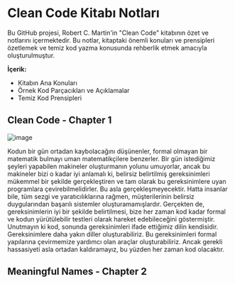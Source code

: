 # Clean Code Kitabı Notları

Bu GitHub projesi, Robert C. Martin'in "Clean Code" kitabının özet ve notlarını içermektedir. Bu notlar, kitaptaki önemli konuları ve prensipleri özetlemek ve temiz kod yazma konusunda rehberlik etmek amacıyla oluşturulmuştur.

**İçerik:**
- Kitabın Ana Konuları
- Örnek Kod Parçacıkları ve Açıklamalar
- Temiz Kod Prensipleri


## Clean Code - Chapter 1


![image](https://github.com/samettunay/robert-c.martin-clean-code-kitabi-notlari/assets/79511355/5d48e083-d516-49d6-87ef-2fa59c0c76b8)

Kodun bir gün ortadan kaybolacağını düşünenler, formal olmayan bir matematik bulmayı uman matematikçilere benzerler. Bir gün istediğimiz şeyleri yapabilen makineler oluşturmanın yolunu umuyorlar, ancak bu makineler bizi o kadar iyi anlamalı ki, belirsiz belirtilmiş gereksinimleri mükemmel bir şekilde gerçekleştiren ve tam olarak bu gereksinimlere uyan programlara çevirebilmelidirler. Bu asla gerçekleşmeyecektir. Hatta insanlar bile, tüm sezgi ve yaratıcılıklarına rağmen, müşterilerinin belirsiz duygularından başarılı sistemler oluşturamamışlardır. Gerçekten de, gereksinimlerin iyi bir şekilde belirtilmesi, bize her zaman kod kadar formal ve kodun yürütülebilir testleri olarak hareket edebileceğini göstermiştir. Unutmayın ki kod, sonunda gereksinimleri ifade ettiğimiz dilin kendisidir. Gereksinimlere daha yakın diller oluşturabiliriz. Bu gereksinimleri formal yapılarına çevirmemize yardımcı olan araçlar oluşturabiliriz. Ancak gerekli hassasiyeti asla ortadan kaldıramayız, bu yüzden her zaman kod olacaktır.

## Meaningful Names - Chapter 2

